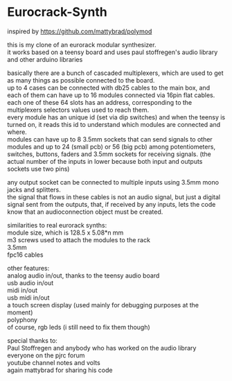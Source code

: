 # Eurocrack-Synth
inspired by https://github.com/mattybrad/polymod

this is my clone of an eurorack modular synthesizer.<br>
it works based on a teensy board and uses paul stoffregen's audio library and other arduino libraries

basically there are a bunch of cascaded multiplexers, which are used to get as many things as possible connected to the board.<br>
up to 4 cases can be connected with db25 cables to the main box, and each of them can have up to 16 modules connected via 16pin flat cables.<br>
each one of these 64 slots has an address, corresponding to the multiplexers selectors values used to reach them.<br>
every module has an unique id (set via dip switches) and when the teensy is turned on, it reads this id to understand which modules are connected and where.<br>
modules can have up to 8 3.5mm sockets that can send signals to other modules and up to 24 (small pcb) or 56 (big pcb) among potentiometers, switches, buttons, faders and 3.5mm sockets for receiving signals.
(the actual number of the inputs in lower because both input and outputs sockets use two pins)

any output socket can be connected to multiple inputs using 3.5mm mono jacks and splitters.<br>
the signal that flows in these cables is not an audio signal, but just a digital signal sent from the outputs, that, if received by any inputs, lets the code know that an audioconnection object must be created.

similarities to real eurorack synths:<br>
	module size, which is 128.5 x 5.08*n mm<br>
	m3 screws used to attach the modules to the rack<br>
	3.5mm <br>
	fpc16 cables<br>

other features: <br>
	analog audio in/out, thanks to the teensy audio board <br>
	usb audio in/out <br>
	midi in/out <br>
	usb midi in/out <br>
	a touch screen display (used mainly for debugging purposes at the moment) <br>
	polyphony<br>
	of course, rgb leds (i still need to fix them though)

special thanks to:<br>
	Paul Stoffregen and anybody who has worked on the audio library <br>
	everyone on the pjrc forum<br>
	youtube channel notes and volts<br>
	again mattybrad for sharing his code<br>
